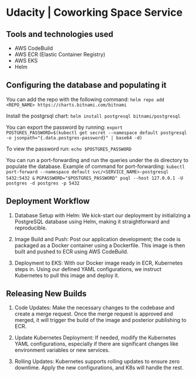 # Udacity | Coworking Space Service
## Tools and technologies used

- AWS CodeBuild
- AWS ECR (Elastic Container Registry)
- AWS EKS
- Helm

## Configuring the database and populating it

You can add the repo with the following command:
`helm repo add <REPO_NAME> https://charts.bitnami.com/bitnami`

Install the postgrsql chart:
`helm install postgresql bitnami/postgresql`

You can export the password by running:
`export POSTGRES_PASSWORD=$(kubectl get secret --namespace default postgresql -o jsonpath="{.data.postgres-password}" | base64 -d)`

To view the password run:
`echo $POSTGRES_PASSWORD`

You can run a port-forwarding and run the queries under the `db` directory to populate the database.
Example of command for port-forwarding:
`kubectl port-forward --namespace default svc/<SERVICE_NAME>-postgresql 5432:5432 &`
`PGPASSWORD="$POSTGRES_PASSWORD" psql --host 127.0.0.1 -U postgres -d postgres -p 5432`
## Deployment Workflow

1. Database Setup with Helm: We kick-start our deployment by initializing a PostgreSQL database using Helm, making it straightforward and reproducible.

2. Image Build and Push: Post our application development; the code is packaged as a Docker container using a Dockerfile. This image is then built and pushed to ECR using AWS CodeBuild.

3. Deployment to EKS: With our Docker image ready in ECR, Kubernetes steps in. Using our defined YAML configurations, we instruct Kubernetes to pull this image and deploy it.

##  Releasing New Builds

1. Code Updates: Make the necessary changes to the codebase and create a merge request. Once the merge request is approved and merged, it will trigger the build of the image and posterior publishing to ECR.

2. Update Kubernetes Deployment: If needed, modify the Kubernetes YAML configurations, especially if there are significant changes like environment variables or new services.

3. Rolling Updates: Kubernetes supports rolling updates to ensure zero downtime. Apply the new configurations, and K8s will handle the rest.

